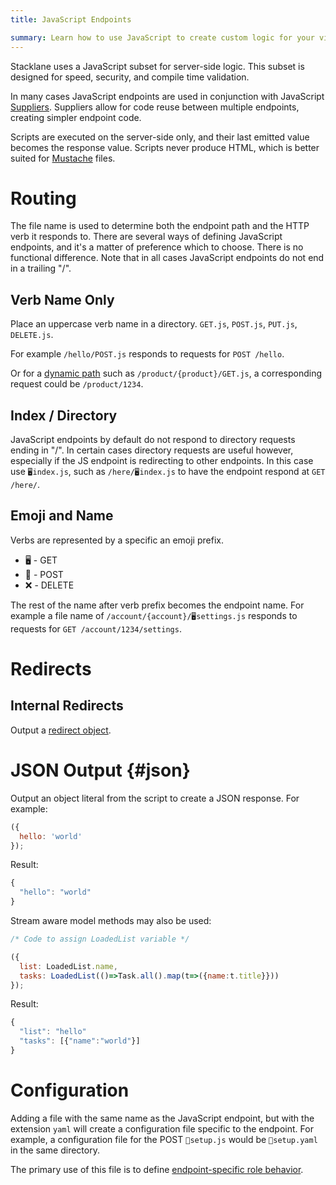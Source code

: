```yaml
---
title: JavaScript Endpoints

summary: Learn how to use JavaScript to create custom logic for your views and endpoints.
---
```


Stacklane uses a JavaScript subset for server-side logic.
This subset is designed for speed, security, and compile time validation.

In many cases JavaScript endpoints are used in conjunction with JavaScript
[Suppliers](/🗄/Article/scripting/suppliers.md).
Suppliers allow for code reuse between multiple endpoints, creating simpler endpoint code.

Scripts are executed on the server-side only, and their last emitted value
becomes the response value. Scripts never produce HTML, which is better suited
for [Mustache](/🗄/Article/endpoints/mustache.md) files.

# Routing

The file name is used to determine both the endpoint path and the HTTP verb it responds to.
There are several ways of defining JavaScript endpoints, and it's a matter of preference
which to choose.  There is no functional difference.
Note that in all cases JavaScript endpoints do not end in a trailing "/".

## Verb Name Only

Place an uppercase verb name in a directory.
`GET.js`, `POST.js`, `PUT.js`, `DELETE.js`.

For example `/hello/POST.js`
responds to requests for `POST /hello`.

Or for a [dynamic path](/🗄/Article/endpoints/dynamic.md) 
such as `/product/{product}/GET.js`, a
corresponding request could be `/product/1234`.

## Index / Directory

JavaScript endpoints by default do not respond to directory requests ending in "/".
In certain cases directory requests are useful however,
especially if the JS endpoint is redirecting to other endpoints.
In this case use `🖥index.js`, such as `/here/🖥index.js`
to have the endpoint respond at `GET /here/`.

## Emoji and Name

Verbs are represented by a specific an emoji prefix.

- 🖥 - GET
- 📮 - POST
- ❌ - DELETE

The rest of the name after verb prefix becomes the endpoint name.
For example a file name of
`/account/{account}/🖥settings.js`
responds to requests for `GET /account/1234/settings`.

# Redirects

## Internal Redirects

Output a [redirect object](/🗄/Article/scripting/helpers.md#redirect).
    
# JSON Output {#json}

Output an object literal from the script to create a JSON response.  For example:

```javascript
({
  hello: 'world'
});
```

Result:

```javascript
{
  "hello": "world"
}
```

Stream aware model methods may also be used:

```javascript
/* Code to assign LoadedList variable */

({
  list: LoadedList.name,
  tasks: LoadedList(()=>Task.all().map(t=>({name:t.title}}))
});
```

Result:

```javascript
{
  "list": "hello"
  "tasks": [{"name":"world"}]
}
```

# Configuration

Adding a file with the same name as the JavaScript endpoint, but with 
the extension `yaml` will create a configuration file specific to the endpoint.
For example, a configuration file for the POST `📮setup.js` would be `📮setup.yaml`
in the same directory. 

The primary use of this file is to define 
[endpoint-specific role behavior](/🗄/Article/users/roles.md#endpoint).